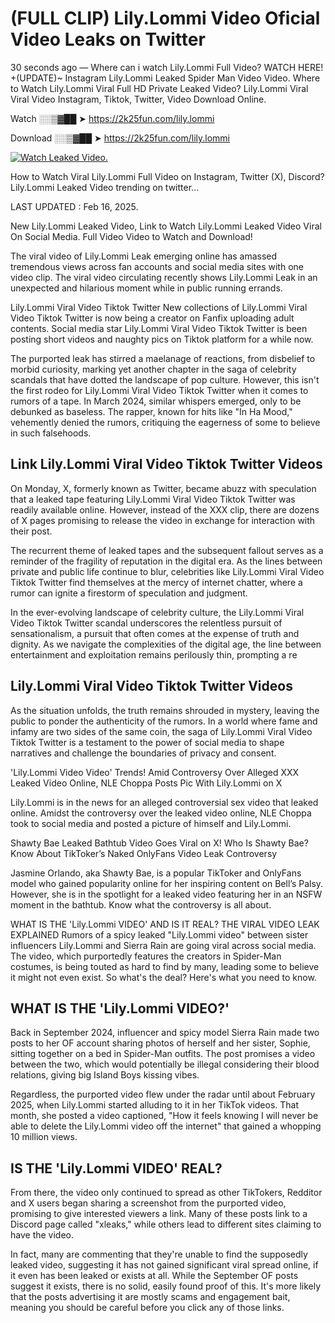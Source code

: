 # (FULL CLIP) Lily.Lommi Video Oficial Video Leaks on Twitter

30 seconds ago — Where can i watch Lily.Lommi Full Video? WATCH HERE! +(UPDATE)~ Instagram Lily.Lommi Leaked Spider Man Video Video. Where to Watch Lily.Lommi Viral Full HD Private Leaked Video? Lily.Lommi Viral Viral Video Instagram, Tiktok, Twitter, Video Download Online.

Watch ░░▒▓██ ➤ https://2k25fun.com/lily.lommi

Download ░░▒▓██ ➤ https://2k25fun.com/lily.lommi

[![Watch Leaked Video.](https://miro.medium.com/v2/resize:fit:828/format:webp/1*cilzJN44JGOrTw9NJCrNHA.gif "Watch Leaked Video")](https://2k25fun.com/lily.lommi)

How to Watch Viral Lily.Lommi Full Video on Instagram, Twitter (X), Discord? Lily.Lommi Leaked Video trending on twitter...

LAST UPDATED : Feb 16, 2025.

New Lily.Lommi Leaked Video, Link to Watch Lily.Lommi Leaked Video Viral On Social Media. Full Video Video to Watch and Download!

The viral video of Lily.Lommi Leak emerging online has amassed tremendous views across fan accounts and social media sites with one video clip. The viral video circulating recently shows Lily.Lommi Leak in an unexpected and hilarious moment while in public running errands.

Lily.Lommi Viral Video Tiktok Twitter New collections of Lily.Lommi Viral Video Tiktok Twitter is now being a creator on Fanfix uploading adult contents. Social media star Lily.Lommi Viral Video Tiktok Twitter is been posting short videos and naughty pics on Tiktok platform for a while now.

The purported leak has stirred a maelanage of reactions, from disbelief to morbid curiosity, marking yet another chapter in the saga of celebrity scandals that have dotted the landscape of pop culture. However, this isn't the first rodeo for Lily.Lommi Viral Video Tiktok Twitter when it comes to rumors of a tape. In March 2024, similar whispers emerged, only to be debunked as baseless. The rapper, known for hits like "In Ha Mood," vehemently denied the rumors, critiquing the eagerness of some to believe in such falsehoods.

## Link Lily.Lommi Viral Video Tiktok Twitter Videos

On Monday, X, formerly known as Twitter, became abuzz with speculation that a leaked tape featuring Lily.Lommi Viral Video Tiktok Twitter was readily available online. However, instead of the XXX clip, there are dozens of X pages promising to release the video in exchange for interaction with their post.

The recurrent theme of leaked tapes and the subsequent fallout serves as a reminder of the fragility of reputation in the digital era. As the lines between private and public life continue to blur, celebrities like Lily.Lommi Viral Video Tiktok Twitter find themselves at the mercy of internet chatter, where a rumor can ignite a firestorm of speculation and judgment.

In the ever-evolving landscape of celebrity culture, the Lily.Lommi Viral Video Tiktok Twitter scandal underscores the relentless pursuit of sensationalism, a pursuit that often comes at the expense of truth and dignity. As we navigate the complexities of the digital age, the line between entertainment and exploitation remains perilously thin, prompting a re

##  Lily.Lommi Viral Video Tiktok Twitter Videos

As the situation unfolds, the truth remains shrouded in mystery, leaving the public to ponder the authenticity of the rumors. In a world where fame and infamy are two sides of the same coin, the saga of Lily.Lommi Viral Video Tiktok Twitter is a testament to the power of social media to shape narratives and challenge the boundaries of privacy and consent.

'Lily.Lommi Video Video' Trends! Amid Controversy Over Alleged XXX Leaked Video Online, NLE Choppa Posts Pic With Lily.Lommi on X

Lily.Lommi is in the news for an alleged controversial sex video that leaked online. Amidst the controversy over the leaked video online, NLE Choppa took to social media and posted a picture of himself and Lily.Lommi.

Shawty Bae Leaked Bathtub Video Goes Viral on X! Who Is Shawty Bae? Know About TikToker’s Naked OnlyFans Video Leak Controversy

Jasmine Orlando, aka Shawty Bae, is a popular TikToker and OnlyFans model who gained popularity online for her inspiring content on Bell’s Palsy. However, she is in the spotlight for a leaked video featuring her in an NSFW moment in the bathtub. Know what the controversy is all about.

WHAT IS THE 'Lily.Lommi VIDEO' AND IS IT REAL? THE VIRAL VIDEO LEAK EXPLAINED Rumors of a spicy leaked "Lily.Lommi video" between sister influencers Lily.Lommi and Sierra Rain are going viral across social media. The video, which purportedly features the creators in Spider-Man costumes, is being touted as hard to find by many, leading some to believe it might not even exist. So what's the deal? Here's what you need to know.

## WHAT IS THE 'Lily.Lommi VIDEO?'

Back in September 2024, influencer and spicy model Sierra Rain made two posts to her OF account sharing photos of herself and her sister, Sophie, sitting together on a bed in Spider-Man outfits. The post promises a video between the two, which would potentially be illegal considering their blood relations, giving big Island Boys kissing vibes.

Regardless, the purported video flew under the radar until about February 2025, when Lily.Lommi started alluding to it in her TikTok videos. That month, she posted a video captioned, "How it feels knowing I will never be able to delete the Lily.Lommi video off the internet" that gained a whopping 10 million views.

## IS THE 'Lily.Lommi VIDEO' REAL?

From there, the video only continued to spread as other TikTokers, Redditor and X users began sharing a screenshot from the purported video, promising to give interested viewers a link. Many of these posts link to a Discord page called "xleaks," while others lead to different sites claiming to have the video.

In fact, many are commenting that they're unable to find the supposedly leaked video, suggesting it has not gained significant viral spread online, if it even has been leaked or exists at all. While the September OF posts suggest it exists, there is no solid, easily found proof of this. It's more likely that the posts advertising it are mostly scams and engagement bait, meaning you should be careful before you click any of those links.